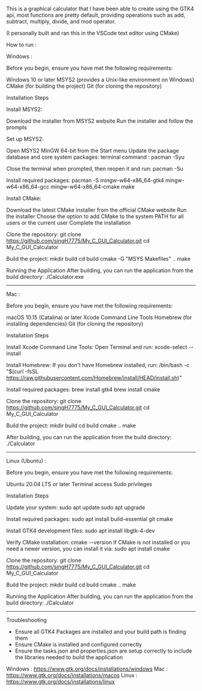This is a graphical calculator that I have been able to create using the GTK4 api, most functions are pretty default, providing operations such as add, subtract, multiply, divide, and mod operator.

(I personally built and ran this in the VSCode text editor using CMake)

How to run : 

Windows : 

Before you begin, ensure you have met the following requirements:

Windows 10 or later
MSYS2 (provides a Unix-like environment on Windows)
CMake (for building the project)
Git (for cloning the repository)

Installation Steps

Install MSYS2:

Download the installer from MSYS2 website
Run the installer and follow the prompts

Set up MSYS2:

Open MSYS2 MinGW 64-bit from the Start menu
Update the package database and core system packages:
terminal command : pacman -Syu

Close the terminal when prompted, then reopen it and run:
pacman -Su

Install required packages:
pacman -S mingw-w64-x86_64-gtk4 mingw-w64-x86_64-gcc mingw-w64-x86_64-cmake make


Install CMake:

Download the latest CMake installer from the official CMake website
Run the installer
Choose the option to add CMake to the system PATH for all users or the current user
Complete the installation


Clone the repository:
git clone https://github.com/singH7775/My_C_GUI_Calculator.git
cd My_C_GUI_Calculator


Build the project:
mkdir build
cd build
cmake -G "MSYS Makefiles" ..
make


Running the Application
After building, you can run the application from the build directory:
./Calculator.exe

---------------------------------------------------------------------------------------------------

Mac : 

Before you begin, ensure you have met the following requirements:

macOS 10.15 (Catalina) or later
Xcode Command Line Tools
Homebrew (for installing dependencies)
Git (for cloning the repository)

Installation Steps

Install Xcode Command Line Tools:
Open Terminal and run:
xcode-select --install


Install Homebrew:
If you don't have Homebrew installed, run:
/bin/bash -c "$(curl -fsSL https://raw.githubusercontent.com/Homebrew/install/HEAD/install.sh)"


Install required packages:
brew install gtk4
brew install cmake


Clone the repository:
git clone https://github.com/singH7775/My_C_GUI_Calculator.git
cd My_C_GUI_Calculator


Build the project:
mkdir build
cd build
cmake ..
make


After building, you can run the application from the build directory:
./Calculator

---------------------------------------------------------------------------------------------------

Linux (Ubuntu) : 

Before you begin, ensure you have met the following requirements:

Ubuntu 20.04 LTS or later
Terminal access
Sudo privileges

Installation Steps

Update your system:
sudo apt update
sudo apt upgrade

Install required packages:
sudo apt install build-essential git cmake

Install GTK4 development files:
sudo apt install libgtk-4-dev

Verify CMake installation:
cmake --version
If CMake is not installed or you need a newer version, you can install it via:
sudo apt install cmake

Clone the repository:
git clone https://github.com/singH7775/My_C_GUI_Calculator.git
cd My_C_GUI_Calculator

Build the project:
mkdir build
cd build
cmake ..
make


Running the Application
After building, you can run the application from the build directory:
./Calculator

---------------------------------------------------------------------------------------------------

Troubleshooting

- Ensure all GTK4 Packages are installed and your build path is finding them
- Ensure CMake is installed and configured correctly
- Ensure the tasks.json and properties.json are setup correctly to include the libraries needed to build the application




Windows : https://www.gtk.org/docs/installations/windows
Mac : https://www.gtk.org/docs/installations/macos
Linux : https://www.gtk.org/docs/installations/linux